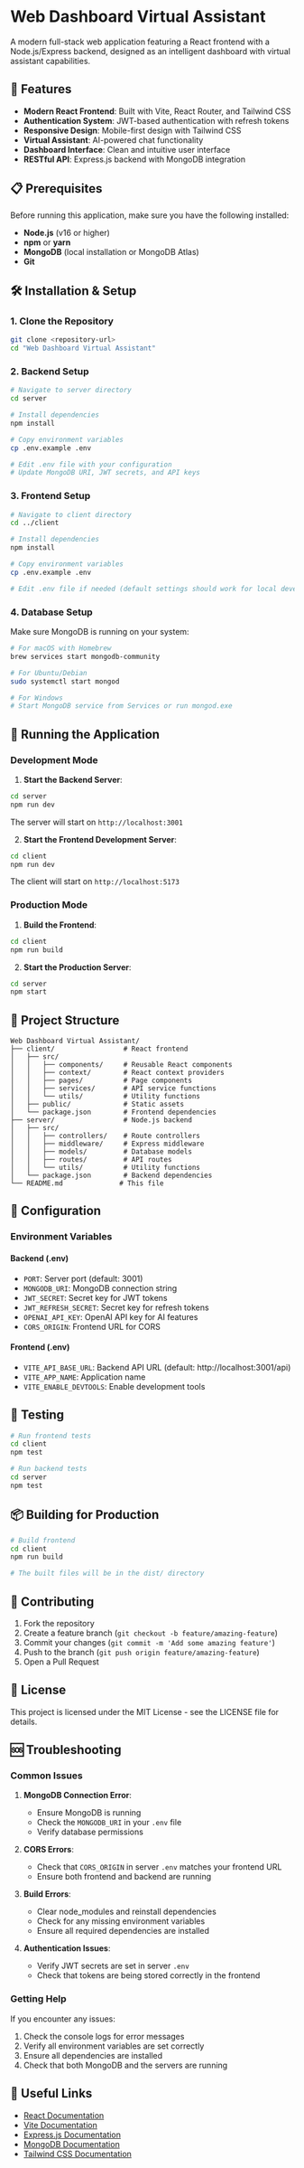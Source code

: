 # Web Dashboard Virtual Assistant

A modern full-stack web application featuring a React frontend with a Node.js/Express backend, designed as an intelligent dashboard with virtual assistant capabilities.

## 🚀 Features

- **Modern React Frontend**: Built with Vite, React Router, and Tailwind CSS
- **Authentication System**: JWT-based authentication with refresh tokens
- **Responsive Design**: Mobile-first design with Tailwind CSS
- **Virtual Assistant**: AI-powered chat functionality
- **Dashboard Interface**: Clean and intuitive user interface
- **RESTful API**: Express.js backend with MongoDB integration

## 📋 Prerequisites

Before running this application, make sure you have the following installed:

- **Node.js** (v16 or higher)
- **npm** or **yarn**
- **MongoDB** (local installation or MongoDB Atlas)
- **Git**

## 🛠️ Installation & Setup

### 1. Clone the Repository

```bash
git clone <repository-url>
cd "Web Dashboard Virtual Assistant"
```

### 2. Backend Setup

```bash
# Navigate to server directory
cd server

# Install dependencies
npm install

# Copy environment variables
cp .env.example .env

# Edit .env file with your configuration
# Update MongoDB URI, JWT secrets, and API keys
```

### 3. Frontend Setup

```bash
# Navigate to client directory
cd ../client

# Install dependencies
npm install

# Copy environment variables
cp .env.example .env

# Edit .env file if needed (default settings should work for local development)
```

### 4. Database Setup

Make sure MongoDB is running on your system:

```bash
# For macOS with Homebrew
brew services start mongodb-community

# For Ubuntu/Debian
sudo systemctl start mongod

# For Windows
# Start MongoDB service from Services or run mongod.exe
```

## 🚀 Running the Application

### Development Mode

1. **Start the Backend Server**:
```bash
cd server
npm run dev
```
The server will start on `http://localhost:3001`

2. **Start the Frontend Development Server**:
```bash
cd client
npm run dev
```
The client will start on `http://localhost:5173`

### Production Mode

1. **Build the Frontend**:
```bash
cd client
npm run build
```

2. **Start the Production Server**:
```bash
cd server
npm start
```

## 📁 Project Structure

```
Web Dashboard Virtual Assistant/
├── client/                 # React frontend
│   ├── src/
│   │   ├── components/     # Reusable React components
│   │   ├── context/        # React context providers
│   │   ├── pages/          # Page components
│   │   ├── services/       # API service functions
│   │   └── utils/          # Utility functions
│   ├── public/             # Static assets
│   └── package.json        # Frontend dependencies
├── server/                 # Node.js backend
│   ├── src/
│   │   ├── controllers/    # Route controllers
│   │   ├── middleware/     # Express middleware
│   │   ├── models/         # Database models
│   │   ├── routes/         # API routes
│   │   └── utils/          # Utility functions
│   └── package.json        # Backend dependencies
└── README.md              # This file
```

## 🔧 Configuration

### Environment Variables

#### Backend (.env)
- `PORT`: Server port (default: 3001)
- `MONGODB_URI`: MongoDB connection string
- `JWT_SECRET`: Secret key for JWT tokens
- `JWT_REFRESH_SECRET`: Secret key for refresh tokens
- `OPENAI_API_KEY`: OpenAI API key for AI features
- `CORS_ORIGIN`: Frontend URL for CORS

#### Frontend (.env)
- `VITE_API_BASE_URL`: Backend API URL (default: http://localhost:3001/api)
- `VITE_APP_NAME`: Application name
- `VITE_ENABLE_DEVTOOLS`: Enable development tools

## 🧪 Testing

```bash
# Run frontend tests
cd client
npm test

# Run backend tests
cd server
npm test
```

## 📦 Building for Production

```bash
# Build frontend
cd client
npm run build

# The built files will be in the dist/ directory
```

## 🤝 Contributing

1. Fork the repository
2. Create a feature branch (`git checkout -b feature/amazing-feature`)
3. Commit your changes (`git commit -m 'Add some amazing feature'`)
4. Push to the branch (`git push origin feature/amazing-feature`)
5. Open a Pull Request

## 📝 License

This project is licensed under the MIT License - see the LICENSE file for details.

## 🆘 Troubleshooting

### Common Issues

1. **MongoDB Connection Error**:
   - Ensure MongoDB is running
   - Check the `MONGODB_URI` in your `.env` file
   - Verify database permissions

2. **CORS Errors**:
   - Check that `CORS_ORIGIN` in server `.env` matches your frontend URL
   - Ensure both frontend and backend are running

3. **Build Errors**:
   - Clear node_modules and reinstall dependencies
   - Check for any missing environment variables
   - Ensure all required dependencies are installed

4. **Authentication Issues**:
   - Verify JWT secrets are set in server `.env`
   - Check that tokens are being stored correctly in the frontend

### Getting Help

If you encounter any issues:
1. Check the console logs for error messages
2. Verify all environment variables are set correctly
3. Ensure all dependencies are installed
4. Check that both MongoDB and the servers are running

## 🔗 Useful Links

- [React Documentation](https://reactjs.org/docs)
- [Vite Documentation](https://vitejs.dev/guide/)
- [Express.js Documentation](https://expressjs.com/)
- [MongoDB Documentation](https://docs.mongodb.com/)
- [Tailwind CSS Documentation](https://tailwindcss.com/docs)